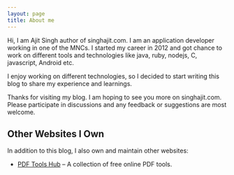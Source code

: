 ```yaml
---
layout: page
title: About me
---
```


Hi, I am Ajit Singh author of singhajit.com. I am an application developer working in one of the MNCs. I started my career in 2012 and got chance to work on different tools and technologies like java, ruby, nodejs, C, javascript, Android etc.

I enjoy working on different technologies, so I decided to start writing this blog to share my experience and learnings.

Thanks for visiting my blog. I am hoping to see you more on singhajit.com. Please participate in discussions and any feedback or suggestions are most welcome.

## Other Websites I Own

In addition to this blog, I also own and maintain other websites:

- [PDF Tools Hub](https://www.pdftoolshub.online) – A collection of free online PDF tools.

